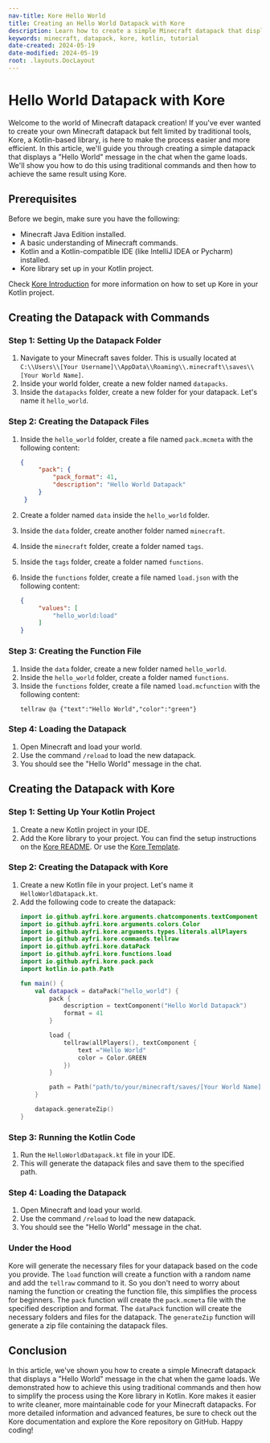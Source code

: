 ```yaml
---
nav-title: Kore Hello World
title: Creating an Hello World Datapack with Kore
description: Learn how to create a simple Minecraft datapack that displays a "Hello World" message using the Kore library.
keywords: minecraft, datapack, kore, kotlin, tutorial
date-created: 2024-05-19
date-modified: 2024-05-19
root: .layouts.DocLayout
---
```


# Hello World Datapack with Kore

Welcome to the world of Minecraft datapack creation! If you've ever wanted to create your own Minecraft datapack but felt limited by
traditional tools, Kore, a Kotlin-based library, is here to make the process easier and more efficient. In this article, we'll guide you
through creating a simple datapack that displays a "Hello World" message in the chat when the game loads. We'll show you how to do this
using traditional commands and then how to achieve the same result using Kore.

## Prerequisites

Before we begin, make sure you have the following:

- Minecraft Java Edition installed.
- A basic understanding of Minecraft commands.
- Kotlin and a Kotlin-compatible IDE (like IntelliJ IDEA or Pycharm) installed.
- Kore library set up in your Kotlin project.

Check [Kore Introduction](https://ayfri.com/articles/kore-introduction/) for more information on how to set up Kore in your Kotlin project.

## Creating the Datapack with Commands

### Step 1: Setting Up the Datapack Folder

1. Navigate to your Minecraft saves folder. This is usually located
   at `C:\\Users\\[Your Username]\\AppData\\Roaming\\.minecraft\\saves\\[Your World Name]`.
2. Inside your world folder, create a new folder named `datapacks`.
3. Inside the `datapacks` folder, create a new folder for your datapack. Let's name it `hello_world`.

### Step 2: Creating the Datapack Files

1. Inside the `hello_world` folder, create a file named `pack.mcmeta` with the following content:
   ```json
   {
        "pack": {
            "pack_format": 41,
            "description": "Hello World Datapack"
        }
    }
   ```

2. Create a folder named `data` inside the `hello_world` folder.
3. Inside the `data` folder, create another folder named `minecraft`.
4. Inside the `minecraft` folder, create a folder named `tags`.
5. Inside the `tags` folder, create a folder named `functions`.
6. Inside the `functions` folder, create a file named `load.json` with the following content:
   ```json
   {
        "values": [
            "hello_world:load"
        ]
   }
   ```

### Step 3: Creating the Function File

1. Inside the `data` folder, create a new folder named `hello_world`.
2. Inside the `hello_world` folder, create a folder named `functions`.
3. Inside the `functions` folder, create a file named `load.mcfunction` with the following content:
    ```mcfunction
    tellraw @a {"text":"Hello World","color":"green"}
    ```

### Step 4: Loading the Datapack

1. Open Minecraft and load your world.
2. Use the command `/reload` to load the new datapack.
3. You should see the "Hello World" message in the chat.

## Creating the Datapack with Kore

### Step 1: Setting Up Your Kotlin Project

1. Create a new Kotlin project in your IDE.
2. Add the Kore library to your project. You can find the setup instructions on
   the [Kore README](https://github.com/Ayfri/Kore/blob/master/README.md#getting-started). Or use
   the [Kore Template](https://github.com/Ayfri/Kore-Template).

### Step 2: Creating the Datapack with Kore

1. Create a new Kotlin file in your project. Let's name it `HelloWorldDatapack.kt`.
2. Add the following code to create the datapack:
   ```kotlin
   import io.github.ayfri.kore.arguments.chatcomponents.textComponent
   import io.github.ayfri.kore.arguments.colors.Color
   import io.github.ayfri.kore.arguments.types.literals.allPlayers
   import io.github.ayfri.kore.commands.tellraw
   import io.github.ayfri.kore.dataPack
   import io.github.ayfri.kore.functions.load
   import io.github.ayfri.kore.pack.pack
   import kotlin.io.path.Path

   fun main() {
	   val datapack = dataPack("hello_world") {
		   pack {
			   description = textComponent("Hello World Datapack")
			   format = 41
		   }

		   load {
			   tellraw(allPlayers(), textComponent {
				   text ="Hello World"
				   color = Color.GREEN
			   })
		   }

		   path = Path("path/to/your/minecraft/saves/[Your World Name]/datapacks")
	   }

	   datapack.generateZip()
   }
   ```

### Step 3: Running the Kotlin Code

1. Run the `HelloWorldDatapack.kt` file in your IDE.
2. This will generate the datapack files and save them to the specified path.

### Step 4: Loading the Datapack

1. Open Minecraft and load your world.
2. Use the command `/reload` to load the new datapack.
3. You should see the "Hello World" message in the chat.

### Under the Hood

Kore will generate the necessary files for your datapack based on the code you provide. The `load` function will create a function with a
random name and add the `tellraw` command to it. So you don't need to worry about naming the function or creating the function file, this
simplifies the process for beginners.
The `pack` function will create the `pack.mcmeta` file with the specified description and format. The `dataPack` function will create the
necessary folders and files for the datapack. The `generateZip` function will generate a zip file containing the datapack files.

## Conclusion

In this article, we've shown you how to create a simple Minecraft datapack that displays a "Hello World" message in the chat when the game
loads. We demonstrated how to achieve this using traditional commands and then how to simplify the process using the Kore library in Kotlin.
Kore makes it easier to write cleaner, more maintainable code for your Minecraft datapacks. For more detailed information and advanced
features, be sure to check out the Kore documentation and explore the Kore repository on GitHub. Happy coding!
